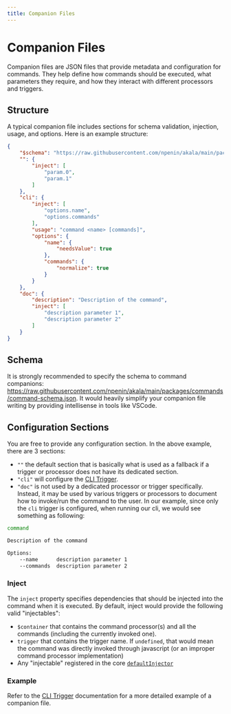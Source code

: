```yaml
---
title: Companion Files
---
```


# Companion Files

Companion files are JSON files that provide metadata and configuration for commands. They help define how commands should be executed, what parameters they require, and how they interact with different processors and triggers.

## Structure

A typical companion file includes sections for schema validation, injection, usage, and options. Here is an example structure:

```json
{
    "$schema": "https://raw.githubusercontent.com/npenin/akala/main/packages/commands/command-schema.json",
    "": {
        "inject": [
            "param.0",
            "param.1"
        ]
    },
    "cli": {
        "inject": [
            "options.name",
            "options.commands"
        ],
        "usage": "command <name> [commands]",
        "options": {
            "name": {
                "needsValue": true
            },
            "commands": {
                "normalize": true
            }
        }
    },
    "doc": {
        "description": "Description of the command",
        "inject": [
            "description parameter 1",
            "description parameter 2"
        ]
    }
}
```

## Schema

It is strongly recommended to specify the schema to command companions: <https://raw.githubusercontent.com/npenin/akala/main/packages/commands/command-schema.json>. It would heavily simplify your companion file writing by providing intellisense in tools like VSCode.

## Configuration Sections

You are free to provide any configuration section. In the above example, there are 3 sections:

- `""` the default section that is basically what is used as a fallback if a trigger or processor does not have its dedicated section.
- `"cli"` will configure the [CLI Trigger](../cli).
- `"doc"` is not used by a dedicated processor or trigger specifically. Instead, it may be used by various triggers or processors to document how to invoke/run the command to the user. In our example, since only the `cli` trigger is configured, when running our cli, we would see something as following:

```bash
command

Description of the command

Options:
    --name      description parameter 1
    --commands  description parameter 2
```

### Inject

The `inject` property specifies dependencies that should be injected into the command when it is executed. By default, inject would provide the following valid "injectables":

- `$container` that contains the command processor(s) and all the commands (including the currently invoked one).
- `trigger` that contains the trigger name. If `undefined`, that would mean the command was directly invoked through javascript (or an improper command processor implementation)
- Any "injectable" registered in the core [`defaultInjector`](../core/default-injector)

### Example

Refer to the [CLI Trigger](../cli) documentation for a more detailed example of a companion file.
